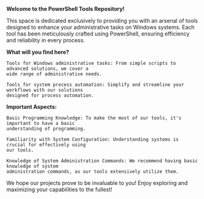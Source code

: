 **Welcome to the PowerShell Tools Repository!**

This space is dedicated exclusively to providing you with an arsenal of tools designed to enhance your administrative tasks on Windows systems. Each tool has been meticulously crafted using PowerShell, ensuring efficiency and reliability in every process.

**What will you find here?**

    Tools for Windows administrative tasks: From simple scripts to advanced solutions, we cover a 
    wide range of administrative needs.

    Tools for system process automation: Simplify and streamline your workflows with our solutions 
    designed for process automation.

**Important Aspects:**

    Basic Programming Knowledge: To make the most of our tools, it's important to have a basic 
    understanding of programming.

    Familiarity with System Configuration: Understanding systems is crucial for effectively using 
    our tools.

    Knowledge of System Administration Commands: We recommend having basic knowledge of system 
    administration commands, as our tools extensively utilize them.

We hope our projects prove to be invaluable to you! Enjoy exploring and maximizing your capabilities to the fullest!
